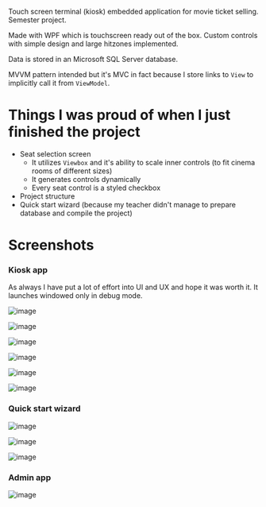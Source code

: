 Touch screen terminal (kiosk) embedded application for movie ticket selling. Semester project.

Made with WPF which is touchscreen ready out of the box. Custom controls with simple design and large hitzones implemented.

Data is stored in an Microsoft SQL Server database. 

MVVM pattern intended but it's MVC in fact because I store links to `View` to implicitly call it from `ViewModel`.

# Things I was proud of when I just finished the project

* Seat selection screen
  * It utilizes `Viewbox` and it's ability to scale inner controls (to fit cinema rooms of different sizes)
  * It generates controls dynamically
  * Every seat control is a styled checkbox
* Project structure
* Quick start wizard (because my teacher didn't manage to prepare database and compile the project)

# Screenshots

### Kiosk app

As always I have put a lot of effort into UI and UX and hope it was worth it. It launches windowed only in debug mode.

![image](https://user-images.githubusercontent.com/13202642/29744193-ae5a8e60-8aa8-11e7-9082-2c717793ce4c.png)

![image](https://user-images.githubusercontent.com/13202642/29744202-dd2b66e2-8aa8-11e7-843e-e6cc16338ca8.png)

![image](https://user-images.githubusercontent.com/13202642/29744194-b22741fa-8aa8-11e7-88a0-fc8d3029268b.png)

![image](https://user-images.githubusercontent.com/13202642/29744195-b83c1c50-8aa8-11e7-8f31-79b19c8c2ede.png)

![image](https://user-images.githubusercontent.com/13202642/29744198-c2f21ff0-8aa8-11e7-957b-34df1fd439b8.png)

![image](https://user-images.githubusercontent.com/13202642/29744199-c71aca46-8aa8-11e7-86c1-edc53988a198.png)

### Quick start wizard

![image](https://user-images.githubusercontent.com/13202642/29816845-72c0232a-8cbe-11e7-997a-da18534891a3.png)

![image](https://user-images.githubusercontent.com/13202642/29816864-8a71ba2e-8cbe-11e7-9685-0f073b423800.png)

![image](https://user-images.githubusercontent.com/13202642/29816889-9dba116c-8cbe-11e7-9e29-b43d81df1925.png)

### Admin app

![image](https://user-images.githubusercontent.com/13202642/29816909-b212818a-8cbe-11e7-8b4a-c5f06967c498.png)

